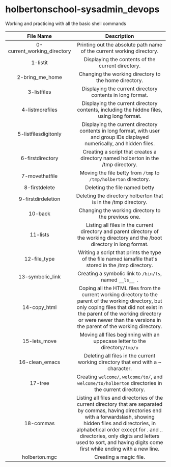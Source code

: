 # holbertonschool-sysadmin_devops
Working and practicing with all the basic shell commands


|               File Name                     |                     Description                     |
| :-----------------------------------------: |  :-----------------------------------------------:  |
|        0-current_working_directory          |  Printing out the absolute path name of the current working directory.  |
|        1-listit                             |  Displaying the contents of the current directory.  |
|        2-bring_me_home                      |  Changing the working directory to the home directory.  |
|        3-listfiles                          |  Displaying the current directory contents in long format.  |
|        4-listmorefiles                      |  Displaying the current directory contents, including the hiddne files, using long format.  |
|        5-listfilesdigitonly                 | Displaying the current directory contents in long format, with user and group IDs displayed numerically, and hidden files.  |
|        6-firstdirectory                     |  Creating a script that creates a directory named holberton in the /tmp directory.  |
|        7-movethatfile                       |  Moving the file betty from ```/tmp``` to ```/tmp/holberton``` directory.  |
|        8-firstdelete                        |  Deleting the file named betty  |
|        9-firstdirdeletion                   |  Deleting the directory holberton that is in the /tmp directory.  |
|        10-back                              |  Changing the working directory to the previous one.  |
|        11-lists                             |  Listing all files in the current directory and parent directory of the working directory and the /boot directory in long format.  |
|        12-file_type                         |  Writing a script that prints the type of the file named iamafile that's stored in the /tmp directory.  |
|        13-symbolic_link                     |  Creating a symbolic link to ```/bin/ls```, named ```__ls__ ```.   |
|        14-copy_html                         |  Coping all the HTML files from the current working directory to the parent of the working directory, but only coping files that did not exist in the parent of the working directory or were newer than the versions in the parent of the working directory.  |
|        15-lets_move                         |  Moving all files beginning with an uppecase letter to the directory```/tmp/u```  |
|        16-clean_emacs                       |  Deleting all files in the current working directory that end with a ~ character.  |
|        17-tree                              |  Creating ```welcome/```, ```welcome/to/```, and ```welcome/to/holberton``` directories in the current directory.  |
|        18-commas                            |  Listing all files and directories of the current directory that are separated by commas, having directories end with a forwardslash, showing hidden files and directories, in alphabetical order except for . and .. directories, only digits and letters used to sort, and having digits come first while ending with a new line.  |
|        holberton.mgc                        |  Creating a magic file.  |
